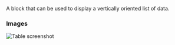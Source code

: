 A block that can be used to display a vertically oriented list of data.

### Images

![Table screenshot](https://gitlab.com/appsemble/appsemble/-/raw/0.24.8/config/assets/list.png)
